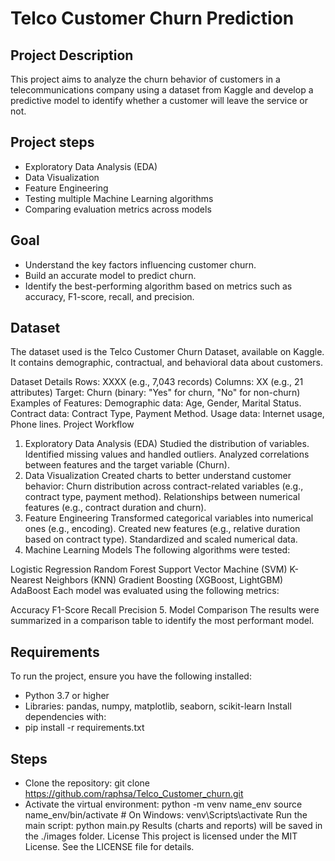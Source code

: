 # Telco Customer Churn Prediction
## Project Description
This project aims to analyze the churn behavior of customers in a telecommunications company using a dataset from Kaggle and develop a predictive model to identify whether a customer will leave the service or not.

## Project steps
- Exploratory Data Analysis (EDA)
- Data Visualization
- Feature Engineering
- Testing multiple Machine Learning algorithms
- Comparing evaluation metrics across models

## Goal
- Understand the key factors influencing customer churn.
- Build an accurate model to predict churn.
- Identify the best-performing algorithm based on metrics such as accuracy, F1-score, recall, and precision.

## Dataset
The dataset used is the Telco Customer Churn Dataset, available on Kaggle. It contains demographic, contractual, and behavioral data about customers.

Dataset Details
Rows: XXXX (e.g., 7,043 records)
Columns: XX (e.g., 21 attributes)
Target: Churn (binary: "Yes" for churn, "No" for non-churn)
Examples of Features:
Demographic data: Age, Gender, Marital Status.
Contract data: Contract Type, Payment Method.
Usage data: Internet usage, Phone lines.
Project Workflow
1. Exploratory Data Analysis (EDA)
Studied the distribution of variables.
Identified missing values and handled outliers.
Analyzed correlations between features and the target variable (Churn).
2. Data Visualization
Created charts to better understand customer behavior:
Churn distribution across contract-related variables (e.g., contract type, payment method).
Relationships between numerical features (e.g., contract duration and churn).
3. Feature Engineering
Transformed categorical variables into numerical ones (e.g., encoding).
Created new features (e.g., relative duration based on contract type).
Standardized and scaled numerical data.
4. Machine Learning Models
The following algorithms were tested:

Logistic Regression
Random Forest
Support Vector Machine (SVM)
K-Nearest Neighbors (KNN)
Gradient Boosting (XGBoost, LightGBM)
AdaBoost
Each model was evaluated using the following metrics:

Accuracy
F1-Score
Recall
Precision
5. Model Comparison
The results were summarized in a comparison table to identify the most performant model.

## Requirements
To run the project, ensure you have the following installed:
- Python 3.7 or higher
- Libraries: pandas, numpy, matplotlib, seaborn, scikit-learn
Install dependencies with:
- pip install -r requirements.txt
## Steps
- Clone the repository:
git clone https://github.com/raphsa/Telco_Customer_churn.git
- Activate the virtual environment:
python -m venv name_env
source name_env/bin/activate  # On Windows: venv\Scripts\activate
Run the main script:
python main.py
Results (charts and reports) will be saved in the ./images folder.
License
This project is licensed under the MIT License. See the LICENSE file for details.